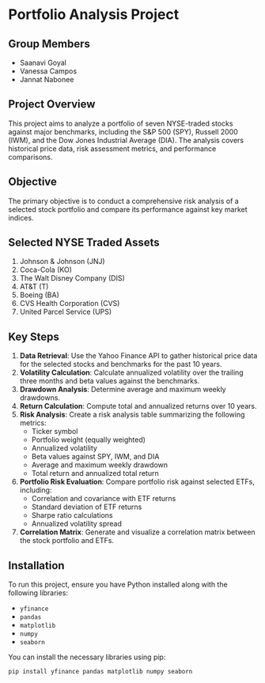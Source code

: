 # Portfolio Analysis Project

## Group Members
- Saanavi Goyal
- Vanessa Campos
- Jannat Nabonee

## Project Overview
This project aims to analyze a portfolio of seven NYSE-traded stocks against major benchmarks, including the S&P 500 (SPY), Russell 2000 (IWM), and the Dow Jones Industrial Average (DIA). The analysis covers historical price data, risk assessment metrics, and performance comparisons.

## Objective
The primary objective is to conduct a comprehensive risk analysis of a selected stock portfolio and compare its performance against key market indices.

## Selected NYSE Traded Assets
1. Johnson & Johnson (JNJ)
2. Coca-Cola (KO)
3. The Walt Disney Company (DIS)
4. AT&T (T)
5. Boeing (BA)
6. CVS Health Corporation (CVS)
7. United Parcel Service (UPS)

## Key Steps
1. **Data Retrieval**: Use the Yahoo Finance API to gather historical price data for the selected stocks and benchmarks for the past 10 years.
2. **Volatility Calculation**: Calculate annualized volatility over the trailing three months and beta values against the benchmarks.
3. **Drawdown Analysis**: Determine average and maximum weekly drawdowns.
4. **Return Calculation**: Compute total and annualized returns over 10 years.
5. **Risk Analysis**: Create a risk analysis table summarizing the following metrics:
    - Ticker symbol
    - Portfolio weight (equally weighted)
    - Annualized volatility
    - Beta values against SPY, IWM, and DIA
    - Average and maximum weekly drawdown
    - Total return and annualized total return
6. **Portfolio Risk Evaluation**: Compare portfolio risk against selected ETFs, including:
    - Correlation and covariance with ETF returns
    - Standard deviation of ETF returns
    - Sharpe ratio calculations
    - Annualized volatility spread
7. **Correlation Matrix**: Generate and visualize a correlation matrix between the stock portfolio and ETFs.

## Installation
To run this project, ensure you have Python installed along with the following libraries:
- `yfinance`
- `pandas`
- `matplotlib`
- `numpy`
- `seaborn`

You can install the necessary libraries using pip:
```bash
pip install yfinance pandas matplotlib numpy seaborn
